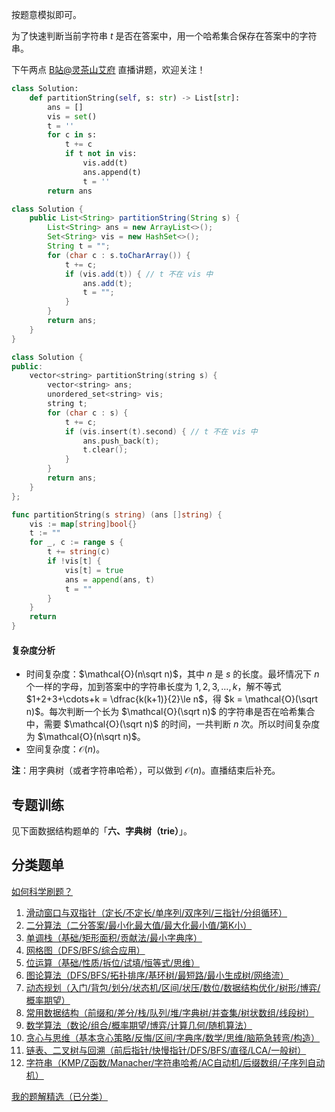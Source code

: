 按题意模拟即可。

为了快速判断当前字符串 $t$ 是否在答案中，用一个哈希集合保存在答案中的字符串。

下午两点 [B站@灵茶山艾府](https://space.bilibili.com/206214) 直播讲题，欢迎关注！

```py [sol-Python3]
class Solution:
    def partitionString(self, s: str) -> List[str]:
        ans = []
        vis = set()
        t = ''
        for c in s:
            t += c
            if t not in vis:
                vis.add(t)
                ans.append(t)
                t = ''
        return ans
```

```java [sol-Java]
class Solution {
    public List<String> partitionString(String s) {
        List<String> ans = new ArrayList<>();
        Set<String> vis = new HashSet<>();
        String t = "";
        for (char c : s.toCharArray()) {
            t += c;
            if (vis.add(t)) { // t 不在 vis 中
                ans.add(t);
                t = "";
            }
        }
        return ans;
    }
}
```

```cpp [sol-C++]
class Solution {
public:
    vector<string> partitionString(string s) {
        vector<string> ans;
        unordered_set<string> vis;
        string t;
        for (char c : s) {
            t += c;
            if (vis.insert(t).second) { // t 不在 vis 中
                ans.push_back(t);
                t.clear();
            }
        }
        return ans;
    }
};
```

```go [sol-Go]
func partitionString(s string) (ans []string) {
	vis := map[string]bool{}
	t := ""
	for _, c := range s {
		t += string(c)
		if !vis[t] {
			vis[t] = true
			ans = append(ans, t)
			t = ""
		}
	}
	return
}
```

#### 复杂度分析

- 时间复杂度：$\mathcal{O}(n\sqrt n)$，其中 $n$ 是 $s$ 的长度。最坏情况下 $n$ 个一样的字母，加到答案中的字符串长度为 $1,2,3,\ldots,k$，解不等式 $1+2+3+\cdots+k = \dfrac{k(k+1)}{2}\le n$，得 $k = \mathcal{O}(\sqrt n)$。每次判断一个长为 $\mathcal{O}(\sqrt n)$ 的字符串是否在哈希集合中，需要 $\mathcal{O}(\sqrt n)$ 的时间，一共判断 $n$ 次。所以时间复杂度为 $\mathcal{O}(n\sqrt n)$。
- 空间复杂度：$\mathcal{O}(n)$。

**注**：用字典树（或者字符串哈希），可以做到 $\mathcal{O}(n)$。直播结束后补充。

## 专题训练

见下面数据结构题单的「**六、字典树（trie）**」。

## 分类题单

[如何科学刷题？](https://leetcode.cn/circle/discuss/RvFUtj/)

1. [滑动窗口与双指针（定长/不定长/单序列/双序列/三指针/分组循环）](https://leetcode.cn/circle/discuss/0viNMK/)
2. [二分算法（二分答案/最小化最大值/最大化最小值/第K小）](https://leetcode.cn/circle/discuss/SqopEo/)
3. [单调栈（基础/矩形面积/贡献法/最小字典序）](https://leetcode.cn/circle/discuss/9oZFK9/)
4. [网格图（DFS/BFS/综合应用）](https://leetcode.cn/circle/discuss/YiXPXW/)
5. [位运算（基础/性质/拆位/试填/恒等式/思维）](https://leetcode.cn/circle/discuss/dHn9Vk/)
6. [图论算法（DFS/BFS/拓扑排序/基环树/最短路/最小生成树/网络流）](https://leetcode.cn/circle/discuss/01LUak/)
7. [动态规划（入门/背包/划分/状态机/区间/状压/数位/数据结构优化/树形/博弈/概率期望）](https://leetcode.cn/circle/discuss/tXLS3i/)
8. [常用数据结构（前缀和/差分/栈/队列/堆/字典树/并查集/树状数组/线段树）](https://leetcode.cn/circle/discuss/mOr1u6/)
9. [数学算法（数论/组合/概率期望/博弈/计算几何/随机算法）](https://leetcode.cn/circle/discuss/IYT3ss/)
10. [贪心与思维（基本贪心策略/反悔/区间/字典序/数学/思维/脑筋急转弯/构造）](https://leetcode.cn/circle/discuss/g6KTKL/)
11. [链表、二叉树与回溯（前后指针/快慢指针/DFS/BFS/直径/LCA/一般树）](https://leetcode.cn/circle/discuss/K0n2gO/)
12. [字符串（KMP/Z函数/Manacher/字符串哈希/AC自动机/后缀数组/子序列自动机）](https://leetcode.cn/circle/discuss/SJFwQI/)

[我的题解精选（已分类）](https://github.com/EndlessCheng/codeforces-go/blob/master/leetcode/SOLUTIONS.md)
